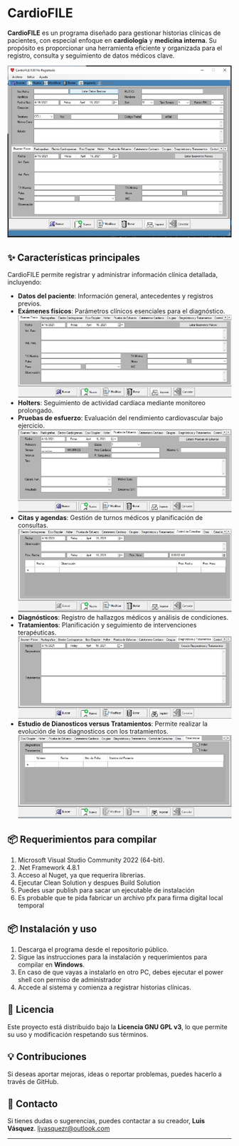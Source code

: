 # CardioFILE

**CardioFILE** es un programa diseñado para gestionar historias clínicas de pacientes, con especial enfoque en **cardiología** y **medicina interna**. Su propósito es proporcionar una herramienta eficiente y organizada para el registro, consulta y seguimiento de datos médicos clave.

![Pantalla Principal](https://raw.githubusercontent.com/Taguapire/CardioFILE_Pub/master/Recursos/PantallaPrincipal.JPG)

## ✨ Características principales
CardioFILE permite registrar y administrar información clínica detallada, incluyendo:
- **Datos del paciente**: Información general, antecedentes y registros previos.
- **Exámenes físicos**: Parámetros clínicos esenciales para el diagnóstico.
  ![Examen Físico](https://raw.githubusercontent.com/Taguapire/CardioFILE_Pub/master/Recursos/ExamenFisico.JPG)
- **Holters**: Seguimiento de actividad cardíaca mediante monitoreo prolongado.
- **Pruebas de esfuerzo**: Evaluación del rendimiento cardiovascular bajo ejercicio.
  ![Prueba de Esfuerzo](https://raw.githubusercontent.com/Taguapire/CardioFILE_Pub/master/Recursos/PruebadeEsfuerzo.JPG)
- **Citas y agendas**: Gestión de turnos médicos y planificación de consultas.
  ![Citas y Agenda](https://raw.githubusercontent.com/Taguapire/CardioFILE_Pub/master/Recursos/ControldeConsultas.JPG)
- **Diagnósticos**: Registro de hallazgos médicos y análisis de condiciones.
- **Tratamientos**: Planificación y seguimiento de intervenciones terapéuticas.
  ![Diagnósticos y Tratamientos](https://raw.githubusercontent.com/Taguapire/CardioFILE_Pub/master/Recursos/DiagnosticoTratamientos.JPG)
- **Estudio de Dianosticos versus Tratamientos**: Permite realizar la evolución de los diagnosticos con los tratamientos.
  ![Estudio de Diagnósticos vs. Tratamientos](https://raw.githubusercontent.com/Taguapire/CardioFILE_Pub/master/Recursos/Estadisticas.JPG)

## 📦 Requerimientos para compilar
1. Microsoft Visual Studio Community 2022 (64-bit).
2. .Net Framework 4.8.1
3. Acceso al Nuget, ya que requerira librerias.
4. Ejecutar Clean Solution y despues Build Solution
5. Puedes usar publish para sacar un ejecutable de instalación
6. Es probable que te pida fabricar un archivo pfx para firma digital local temporal

## 📦 Instalación y uso
1. Descarga el programa desde el repositorio público.
2. Sigue las instrucciones para la instalación y requerimientos para compilar en **Windows**.
3. En caso de que vayas a instalarlo en otro PC, debes ejecutar el power shell con permiso de administrador
4. Accede al sistema y comienza a registrar historias clínicas.

## 📝 Licencia
Este proyecto está distribuido bajo la **Licencia GNU GPL v3**, lo que permite su uso y modificación respetando sus términos.

## 💡 Contribuciones
Si deseas aportar mejoras, ideas o reportar problemas, puedes hacerlo a través de GitHub.

## 📧 Contacto
Si tienes dudas o sugerencias, puedes contactar a su creador, **Luis Vásquez**. ljvasquezr@outlook.com

---
